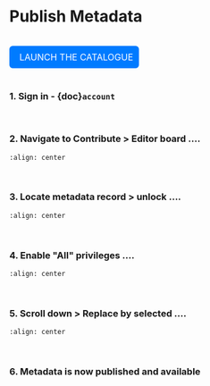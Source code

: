 # Publish Metadata

<br>

<div style="background-color: #007BFF; border: 2px solid #007BFF; border-radius: 6px; padding: 8px; display: inline-block;">
    <a style="font-size: 16px; text-decoration: none; color: white;" href="https://antcat.antarcticanz.govt.nz/geonetwork">
        <i class="fas fa-caret-right" style="color: white; margin-right: 8px;"></i> LAUNCH THE CATALOGUE
    </a>
</div> 

<br>
<br>

### 1. Sign in -  {doc}`account`

<br>


### 2. Navigate to Contribute > Editor board ....

```{image} edit_selectEditor_resize.png
:align: center
```
<br>

### 3. Locate metadata record > unlock ....

```{image} publish_unlock_resize.png
:align: center
```
<br>

### 4. Enable "All" privileges ....

```{image} publish_setAll_resize.png
:align: center
```
<br>

### 5. Scroll down > Replace by selected ....

```{image} publish_replace_resize.png
:align: center
```
<br>

### 6. Metadata is now published and available